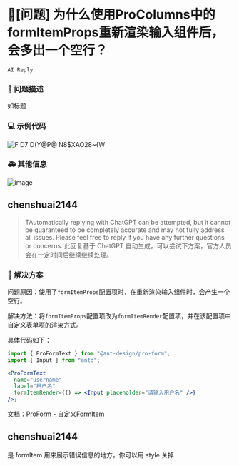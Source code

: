# 🧐[问题] 为什么使用ProColumns中的formItemProps重新渲染输入组件后，会多出一个空行？

`AI Reply`

### 🧐 问题描述

如标题

### 💻 示例代码

![F D7 D(Y@P@ N8$XAO28~{W](https://user-images.githubusercontent.com/73741466/229965922-af745273-8fb9-4c83-b4e1-9f290437d218.png)

### 🚑 其他信息

![image](https://user-images.githubusercontent.com/73741466/229966085-416e69a5-bf6b-4037-9d1b-7bf6cc41859f.png)

## chenshuai2144

> TAutomatically replying with ChatGPT can be attempted, but it cannot be guaranteed to be completely accurate and may not fully address all issues. Please feel free to reply if you have any further questions or concerns.
> 此回复基于 ChatGPT 自动生成，可以尝试下方案，官方人员会在一定时间后继续继续处理。

### 📝 解决方案

问题原因：使用了`formItemProps`配置项时，在重新渲染输入组件时，会产生一个空行。

解决方法：将`formItemProps`配置项改为`formItemRender`配置项，并在该配置项中自定义表单项的渲染方式。

具体代码如下：

```jsx
import { ProFormText } from "@ant-design/pro-form";
import { Input } from "antd";

<ProFormText
  name="username"
  label="用户名"
  formItemRender={() => <Input placeholder="请输入用户名" />}
/>;
```

文档：[ProForm - 自定义FormItem](https://procomponents.ant.design/components/form-cn/#feed-%E8%AE%A1%E5%88%92)

## chenshuai2144

是 formItem 用来展示错误信息的地方，你可以用 style 关掉
